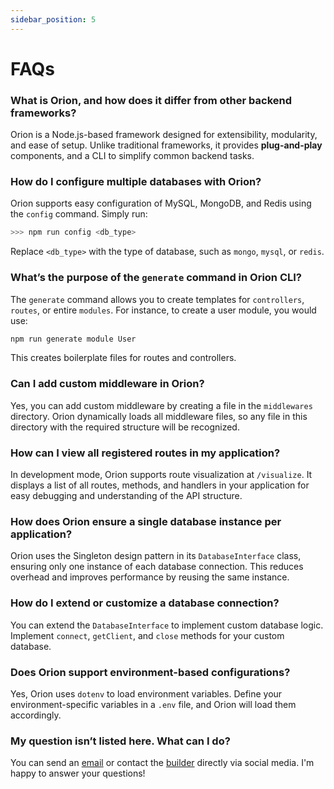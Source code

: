 ```yaml
---
sidebar_position: 5
---
```


# FAQs

### What is Orion, and how does it differ from other backend frameworks?
Orion is a Node.js-based framework designed for extensibility, modularity, and ease of setup. Unlike traditional frameworks, it provides **plug-and-play** components, and a CLI to simplify common backend tasks.

### How do I configure multiple databases with Orion?
Orion supports easy configuration of MySQL, MongoDB, and Redis using the `config` command. Simply run:
   ```bash
   >>> npm run config <db_type>
   ```
Replace `<db_type>` with the type of database, such as `mongo`, `mysql`, or `redis`.

### What’s the purpose of the `generate` command in Orion CLI?
The `generate` command allows you to create templates for `controllers`, `routes`, or entire `modules`. For instance, to create a user module, you would use:
   ```bash
   npm run generate module User
   ```
This creates boilerplate files for routes and controllers.

### Can I add custom middleware in Orion?
Yes, you can add custom middleware by creating a file in the `middlewares` directory. Orion dynamically loads all middleware files, so any file in this directory with the required structure will be recognized.

### How can I view all registered routes in my application?
In development mode, Orion supports route visualization at `/visualize`. It displays a list of all routes, methods, and handlers in your application for easy debugging and understanding of the API structure.

### How does Orion ensure a single database instance per application?
Orion uses the Singleton design pattern in its `DatabaseInterface` class, ensuring only one instance of each database connection. This reduces overhead and improves performance by reusing the same instance.

### How do I extend or customize a database connection?
You can extend the `DatabaseInterface` to implement custom database logic. Implement `connect`, `getClient`, and `close` methods for your custom database.

### Does Orion support environment-based configurations?
Yes, Orion uses `dotenv` to load environment variables. Define your environment-specific variables in a `.env` file, and Orion will load them accordingly.

### My question isn’t listed here. What can I do?
You can send an [email](mailto:kartikmehta202@gmail.com) or contact the [builder](https://mrmehta.in) directly via social media. I'm happy to answer your questions!
